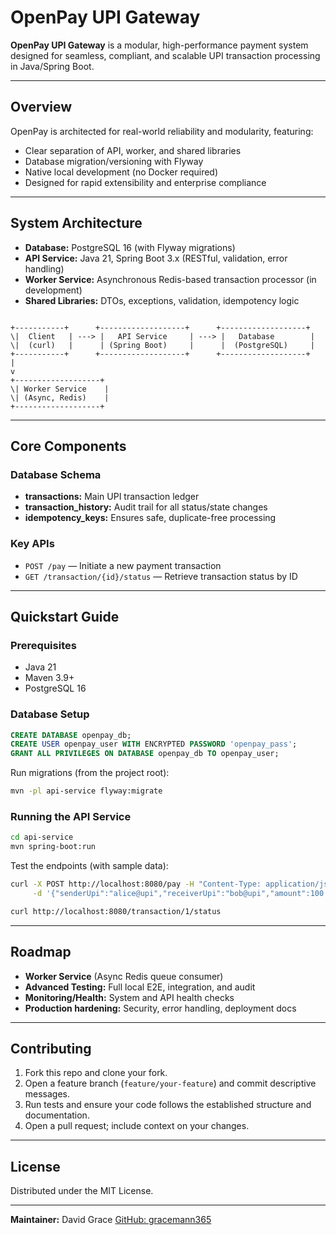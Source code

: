 # OpenPay UPI Gateway

**OpenPay UPI Gateway** is a modular, high-performance payment system designed for seamless, compliant, and scalable UPI transaction processing in Java/Spring Boot.

---

## Overview

OpenPay is architected for real-world reliability and modularity, featuring:

- Clear separation of API, worker, and shared libraries
- Database migration/versioning with Flyway
- Native local development (no Docker required)
- Designed for rapid extensibility and enterprise compliance

---

## System Architecture

- **Database:** PostgreSQL 16 (with Flyway migrations)
- **API Service:** Java 21, Spring Boot 3.x (RESTful, validation, error handling)
- **Worker Service:** Asynchronous Redis-based transaction processor (in development)
- **Shared Libraries:** DTOs, exceptions, validation, idempotency logic

```

+-----------+      +-------------------+      +-------------------+
\|  Client   | ---> |   API Service     | ---> |   Database        |
\|  (curl)   |      | (Spring Boot)     |      |  (PostgreSQL)     |
+-----------+      +-------------------+      +-------------------+
|
v
+-------------------+
\| Worker Service    |
\| (Async, Redis)    |
+-------------------+

```

---

## Core Components

### Database Schema

- **transactions:** Main UPI transaction ledger
- **transaction_history:** Audit trail for all status/state changes
- **idempotency_keys:** Ensures safe, duplicate-free processing

### Key APIs

- `POST /pay` — Initiate a new payment transaction
- `GET /transaction/{id}/status` — Retrieve transaction status by ID

---

## Quickstart Guide

### Prerequisites

- Java 21
- Maven 3.9+
- PostgreSQL 16

### Database Setup

```sql
CREATE DATABASE openpay_db;
CREATE USER openpay_user WITH ENCRYPTED PASSWORD 'openpay_pass';
GRANT ALL PRIVILEGES ON DATABASE openpay_db TO openpay_user;
```

Run migrations (from the project root):

```sh
mvn -pl api-service flyway:migrate
```

### Running the API Service

```sh
cd api-service
mvn spring-boot:run
```

Test the endpoints (with sample data):

```sh
curl -X POST http://localhost:8080/pay -H "Content-Type: application/json" \
     -d '{"senderUpi":"alice@upi","receiverUpi":"bob@upi","amount":100.25}'

curl http://localhost:8080/transaction/1/status
```

---

## Roadmap

- **Worker Service** (Async Redis queue consumer)
- **Advanced Testing:** Full local E2E, integration, and audit
- **Monitoring/Health:** System and API health checks
- **Production hardening:** Security, error handling, deployment docs

---

## Contributing

1. Fork this repo and clone your fork.
2. Open a feature branch (`feature/your-feature`) and commit descriptive messages.
3. Run tests and ensure your code follows the established structure and documentation.
4. Open a pull request; include context on your changes.

---

## License

Distributed under the MIT License.

---

**Maintainer:** David Grace
[GitHub: gracemann365](https://github.com/gracemann365)
